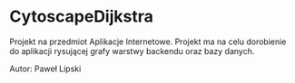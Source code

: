 # CytoscapeDijkstra
Projekt na przedmiot Aplikacje Internetowe. Projekt ma na celu dorobienie do aplikacji rysującej grafy warstwy backendu oraz bazy danych.

Autor: Paweł Lipski
